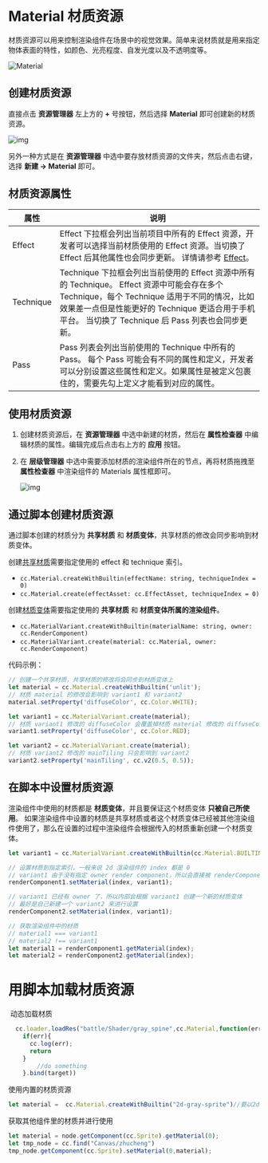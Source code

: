 # Material 材质资源

材质资源可以用来控制渲染组件在场景中的视觉效果。简单来说材质就是用来指定物体表面的特性，如颜色、光亮程度、自发光度以及不透明度等。

![Material](https://gitee.com/nlpleaf/PicGo/raw/master/6dd0ba5a7c5ec5a0af89c442a7809fe5)

## 创建材质资源

直接点击 **资源管理器** 左上方的 **+** 号按钮，然后选择 **Material** 即可创建新的材质资源。

![img](https://gitee.com/nlpleaf/PicGo/raw/master/8a945344c89af45fc395d69f666a5d85)

另外一种方式是在 **资源管理器** 中选中要存放材质资源的文件夹，然后点击右键，选择 **新建 -> Material** 即可。

## 材质资源属性

| 属性      | 说明                                                         |
| --------- | ------------------------------------------------------------ |
| Effect    | Effect 下拉框会列出当前项目中所有的 Effect 资源，开发者可以选择当前材质使用的 Effect 资源。当切换了 Effect 后其他属性也会同步更新。 详情请参考 [Effect](https://docs.cocos.com/creator/manual/zh/render/effect.html)。 |
| Technique | Technique 下拉框会列出当前使用的 Effect 资源中所有的 Technique。 Effect 资源中可能会存在多个 Technique，每个 Technique 适用于不同的情况，比如效果差一点但是性能更好的 Technique 更适合用于手机平台。 当切换了 Technique 后 Pass 列表也会同步更新。 |
| Pass      | Pass 列表会列出当前使用的 Technique 中所有的 Pass。 每个 Pass 可能会有不同的属性和定义，开发者可以分别设置这些属性和定义。如果属性是被定义包裹住的，需要先勾上定义才能看到对应的属性。 |

## 使用材质资源

1. 创建材质资源后，在 **资源管理器** 中选中新建的材质，然后在 **属性检查器** 中编辑材质的属性。编辑完成后点击右上方的 **应用** 按钮。

2. 在 **层级管理器** 中选中需要添加材质的渲染组件所在的节点，再将材质拖拽至 **属性检查器** 中渲染组件的 Materials 属性框即可。

   ![img](https://gitee.com/nlpleaf/PicGo/raw/master/4fdec5f4fd7e64b68c8638b89ab6c92c)

## 通过脚本创建材质资源

通过脚本创建的材质分为 **共享材质** 和 **材质变体**，共享材质的修改会同步影响到材质变体。

创建<u>共享材质</u>需要指定使用的 effect 和 technique 索引。

- `cc.Material.createWithBuiltin(effectName: string, techniqueIndex = 0)`
- `cc.Material.create(effectAsset: cc.EffectAsset, techniqueIndex = 0)`

创建<u>材质变体</u>需要指定使用的 **共享材质** 和 **材质变体所属的渲染组件**。

- `cc.MaterialVariant.createWithBuiltin(materialName: string, owner: cc.RenderComponent)`
- `cc.MaterialVariant.create(material: cc.Material, owner: cc.RenderComponent)`

代码示例：

```js
// 创建一个共享材质，共享材质的修改将会同步到材质变体上
let material = cc.Material.createWithBuiltin('unlit');
// 材质 material 的修改会影响到 variant1 和 variant2
material.setProperty('diffuseColor', cc.Color.WHITE);

let variant1 = cc.MaterialVariant.create(material);
// 材质 variant1 修改的 diffuseColor 会覆盖掉材质 material 修改的 diffuseColor
variant1.setProperty('diffuseColor', cc.Color.RED);

let variant2 = cc.MaterialVariant.create(material);
// 材质 variant2 修改的 mainTiling 只会影响到 variant2
variant2.setProperty('mainTiling', cc.v2(0.5, 0.5));
```



## 在脚本中设置材质资源

渲染组件中使用的材质都是 **材质变体**，并且要保证这个材质变体 **只被自己所使用**。
如果渲染组件中设置的材质是共享材质或者这个材质变体已经被其他渲染组件使用了，那么在设置的过程中渲染组件会根据传入的材质重新创建一个材质变体。

```js
let variant1 = cc.MaterialVariant.createWithBuiltin(cc.Material.BUILTIN_NAME.SPRITE);

// 设置材质到指定索引，一般来说 2d 渲染组件的 index 都是 0
// variant1 由于没有指定 owner render component，所以会直接被 renderComponent1 使用并且设置 owner 为 renderComponent1
renderComponent1.setMaterial(index, variant1);

// variant1 已经有 owner 了，所以内部会根据 variant1 创建一个新的材质变体
// 最好是自己新建一个 variant2 来进行设置
renderComponent2.setMaterial(index, variant1);

// 获取渲染组件中的材质
// material1 === variant1
// material2 !== variant1
let material1 = renderComponent1.getMaterial(index);
let material2 = renderComponent2.getMaterial(index);
```



# 用脚本加载材质资源

​    动态加载材质

```ts
  cc.loader.loadRes("battle/Shader/gray_spine",cc.Material,function(err,material){
    if(err){
      cc.log(err);
      return
    }         
		//do something
	}.bind(target))
```

使用内置的材质资源

```ts
let material =  cc.Material.createWithBuiltin("2d-gray-sprite")//要以2d-开头
```

获取其他组件里的材质并进行使用

```ts
let material = node.getComponent(cc.Sprite).getMaterial(0);
let tmp_node = cc.find("Canvas/zhucheng")           
tmp_node.getComponent(cc.Sprite).setMaterial(0,material);
```

